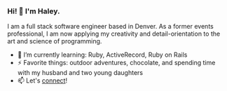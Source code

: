 ### Hi! 👋 I'm **Haley**. 

I am a full stack software engineer based in Denver. As a former events professional, I am now applying my creativity and detail-orientation to the art and science of programming.

- 🌱 I’m currently learning: Ruby, ActiveRecord, Ruby on Rails
- ⚡ Favorite things: outdoor adventures, chocolate, and spending time with my husband and two young daughters
- 📫 Let's [connect](https://www.linkedin.com/in/haleywarson/)!
